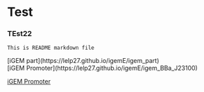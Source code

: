 # Test

### TEst22

`This is README markdown file`

<div class="iGEM part">
[iGEM part](https://lelp27.github.io/igemE/igem_part)
<br>
[iGEM Promoter](https://lelp27.github.io/igemE/igem_BBa_J23100)
</div>

[iGEM Promoter](https://lelp27.github.io/igemE/igem_BBa_J23100)

